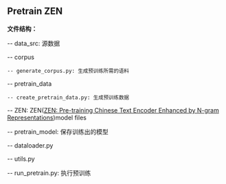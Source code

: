 ## Pretrain ZEN

**文件结构：**

-- data_src: 源数据

-- corpus

    -- generate_corpus.py: 生成预训练所需的语料

-- pretrain_data

    -- create_pretrain_data.py: 生成预训练数据

-- ZEN: ZEN([ZEN: Pre-training Chinese Text Encoder Enhanced by N-gram Representations](https://github.com/sinovation/ZEN))model files

-- pretrain_model: 保存训练出的模型

-- dataloader.py

-- utils.py

-- run_pretrain.py: 执行预训练

